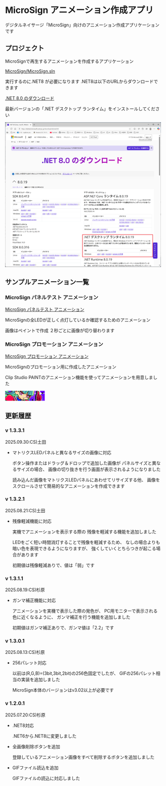 # MicroSign アニメーション作成アプリ

デジタルネイサージ「MicroSign」向けのアニメーション作成アプリケーションです

## プロジェクト

MicroSignで再生するアニメーションを作成するアプリケーション

[MicroSign/MicroSign.sln](MicroSign/MicroSign.sln)


実行するのに.NET8 が必要になります
 .NET8は以下のURLからダウンロードできます

[.NET 8.0 のダウンロード](https://dotnet.microsoft.com/ja-jp/download/dotnet/8.0)

最新バージョンの「.NET デスクトップ ランタイム」をインストールしてください

![.NET8](./DocumentImages/dotNet8Install.png)



## サンプルアニメーション一覧

### MicroSign パネルテスト アニメーション

[MicroSign パネルテスト アニメーション](./SampleAnimations/MicroSignパネルテストアニメーション/)

MicroSignの全LEDが正しく点灯しているか確認するためのアニメーション

画像はペイントで作成
２秒ごとに画像が切り替わります


### MicroSign プロモーション アニメーション

[MicroSign プロモーション アニメーション](./SampleAnimations/MicroSignプロモーションアニメーション/)

MicroSignのプロモーション用に作成したアニメーション

Clip Studio PAINTのアニメーション機能を使ってアニメーションを用意しました

![MicroSignプロモーション](./DocumentImages/MicroSignPromotion.png)


## 更新履歴

### v 1.3.3.1

2025.09.30:CS)土田

- マトリクスLEDパネルと異なるサイズの画像に対応
   
  ボタン操作またはドラッグ＆ドロップで追加した画像が
  パネルサイズと異なるサイズの場合、
  画像の切り抜きを行う画面が表示されるようになりました

  読み込んだ画像をマトリクスLEDパネルにあわせてリサイズする他、
  画像をスクロールさせて簡易的なアニメーションを作成できます

### v 1.3.2.1

2025.08.21:CS)土田

- 残像軽減機能に対応
   
  実機でアニメーションを表示する際の
  残像を軽減する機能を追加しました

  LEDをごく短い時間消灯することで残像を軽減するため、
  なしの場合よりも暗い色を表現できるようになりますが、
  強くしていくとちらつきが起こる場合があります

  初期値は残像軽減ありで、値は「弱」です


### v 1.3.1.1

2025.08.19:CS)杉原

- ガンマ補正機能に対応
   
  アニメーションを実機で表示した際の発色が、
  PC用モニターで表示される色に近くなるように、
  ガンマ補正を行う機能を追加しました

  初期値はガンマ補正ありで、ガンマ値は「2.2」です


### v 1.3.0.1

2025.08.13:CS)杉原

- 256パレット対応
   
  以前は(R,G,B)=(3bit,3bit,2bit)の256色固定でしたが、
  GIFの256パレット相当の実装を追加しました

  MicroSign本体のバージョンはv3.02以上が必要です


### v 1.2.0.1

2025.07.20:CS)杉原

- .NET8対応

  .NET6から.NET8に変更しました


- 全画像削除ボタンを追加

  登録しているアニメーション画像をすべて削除するボタンを追加しました


- GIFファイル読込を追加

  GIFファイルの読込に対応しました